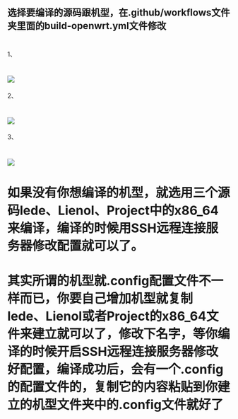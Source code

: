 ## 选择要编译的源码跟机型，在.github/workflows文件夹里面的build-openwrt.yml文件修改
#
1、
# <img src="https://github.com/danshui-git/shuoming/blob/master/doc/311.png" />
2、
# <img src="https://github.com/danshui-git/shuoming/blob/master/doc/3321.png" />
3、
# <img src="https://github.com/danshui-git/shuoming/blob/master/doc/321.png" />


#
# 如果没有你想编译的机型，就选用三个源码lede、Lienol、Project中的x86_64来编译，编译的时候用SSH远程连接服务器修改配置就可以了。
   
# 
# 其实所谓的机型就.config配置文件不一样而已，你要自己增加机型就复制lede、Lienol或者Project的x86_64文件来建立就可以了，修改下名字，等你编译的时候开启SSH远程连接服务器修改好配置，编译成功后，会有一个.config的配置文件的，复制它的内容粘贴到你建立的机型文件夹中的.config文件就好了
